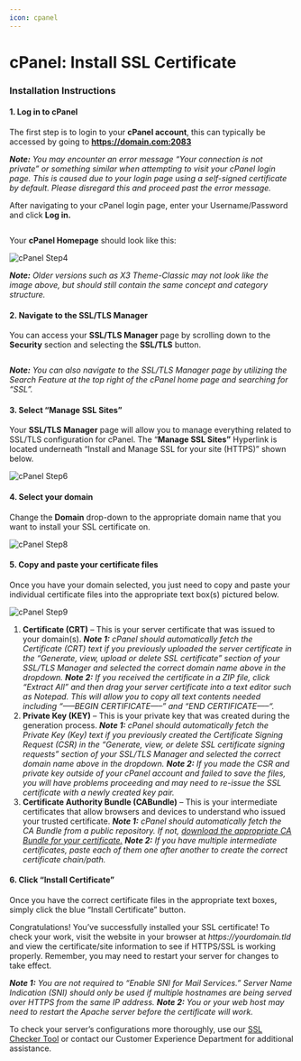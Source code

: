 ```yaml
---
icon: cpanel
---
```


# cPanel: Install SSL Certificate

### Installation Instructions <a href="#installation-instructions4" id="installation-instructions4"></a>

#### 1. Log in to cPanel <a href="#id-1-log-in-to-cpanel5" id="id-1-log-in-to-cpanel5"></a>

The first step is to login to your **cPanel account**, this can typically be accessed by going to **https://domain.com:2083**

_**Note:** You may encounter an error message “Your connection is not private” or something similar when attempting to visit your cPanel login page. This is caused due to your login page using a self-signed certificate by default. Please disregard this and proceed past the error message._

After navigating to your cPanel login page, enter your Username/Password and click **Log in.**

<figure><img src="https://www.thesslstore.com/knowledgebase/wp-content/uploads/2017/03/installation-cpanel-step3.png" alt=""><figcaption></figcaption></figure>

Your **cPanel Homepage** should look like this:

![cPanel Step4](https://www.thesslstore.com/knowledgebase/wp-content/uploads/2017/03/installation-cpanel-step4.png)

_**Note:** Older versions such as X3 Theme-Classic may not look like the image above, but should still contain the same concept and category structure._

#### 2. Navigate to the SSL/TLS Manager <a href="#id-2-navigate-to-the-ssl-tls-manager6" id="id-2-navigate-to-the-ssl-tls-manager6"></a>

You can access your **SSL/TLS Manager** page by scrolling down to the **Security** section and selecting the **SSL/TLS** button.

<figure><img src="https://www.thesslstore.com/knowledgebase/wp-content/uploads/2017/03/installation-cpanel-step5.png" alt=""><figcaption></figcaption></figure>

_**Note:** You can also navigate to the SSL/TLS Manager page by utilizing the Search Feature at the top right of the cPanel home page and searching for “SSL”._&#x20;

#### 3. Select “Manage SSL Sites” <a href="#id-3-select-manage-ssl-sites7" id="id-3-select-manage-ssl-sites7"></a>

Your **SSL/TLS Manager** page will allow you to manage everything related to SSL/TLS configuration for cPanel. The “**Manage SSL Sites”** Hyperlink is located underneath “Install and Manage SSL for your site (HTTPS)” shown below.

![cPanel Step6](https://www.thesslstore.com/knowledgebase/wp-content/uploads/2017/03/installation-cpanel-step6.png)

#### 4. Select your domain <a href="#id-4-select-your-domain8" id="id-4-select-your-domain8"></a>

Change the **Domain** drop-down to the appropriate domain name that you want to install your SSL certificate on.

![cPanel Step8](https://www.thesslstore.com/knowledgebase/wp-content/uploads/2017/03/installation-cpanel-step8.png)

#### 5. Copy and paste your certificate files <a href="#id-5-copy-and-paste-your-certificate-files9" id="id-5-copy-and-paste-your-certificate-files9"></a>

Once you have your domain selected, you just need to copy and paste your individual certificate files into the appropriate text box(s) pictured below.

![cPanel Step9](https://www.thesslstore.com/knowledgebase/wp-content/uploads/2017/03/installation-cpanel-step9.png)

1. **Certificate (CRT)** – This is your server certificate that was issued to your domain(s). _**Note 1:** cPanel should automatically fetch the Certificate (CRT) text if you previously uploaded the server certificate in the “Generate, view, upload or delete SSL certificate” section of your SSL/TLS Manager and selected the correct domain name above in the dropdown. **Note 2:** If you received the certificate in a ZIP file, click “Extract All” and then drag your server certificate into a text editor such as Notepad. This will allow you to copy all text contents needed including “—–BEGIN CERTIFICATE—–” and “END CERTIFICATE—–“._
2. **Private Key (KEY)** – This is your private key that was created during the generation process. _**Note 1:** cPanel should automatically fetch the Private Key (Key) text if you previously created the Certificate Signing Request (CSR) in the “Generate, view, or delete SSL certificate signing requests” section of your SSL/TLS Manager and selected the correct domain name above in the dropdown. **Note 2:** If you made the CSR and private key outside of your cPanel account and failed to save the files, you will have problems proceeding and may need to re-issue the SSL certificate with a newly created key pair._
3. **Certificate Authority Bundle (CABundle)** – This is your intermediate certificates that allow browsers and devices to understand who issued your trusted certificate. _**Note 1:** cPanel should automatically fetch the CA Bundle from a public repository. If not,_ [_download the appropriate CA Bundle for your certificate._](https://www.thesslstore.com/knowledgebase/ssl-support/ca-bundle/) _**Note 2:** If you have multiple intermediate certificates, paste each of them one after another to create the correct certificate chain/path._

#### 6. Click “Install Certificate” <a href="#id-6-click-install-certificate10" id="id-6-click-install-certificate10"></a>

Once you have the correct certificate files in the appropriate text boxes, simply click the blue “Install Certificate” button.

Congratulations! You’ve successfully installed your SSL certificate! To check your work, visit the website in your browser at _https://yourdomain.tld_ and view the certificate/site information to see if HTTPS/SSL is working properly. Remember, you may need to restart your server for changes to take effect.

_**Note 1:** You are not required to “Enable SNI for Mail Services.” Server Name Indication (SNI) should only be used if multiple hostnames are being served over HTTPS from the same IP address. **Note 2:** You or your web host may need to restart the Apache server before the certificate will work._

To check your server’s configurations more thoroughly, use our [SSL Checker Tool](https://www.thesslstore.com/ssltools/ssl-checker.php) or contact our Customer Experience Department for additional assistance.
